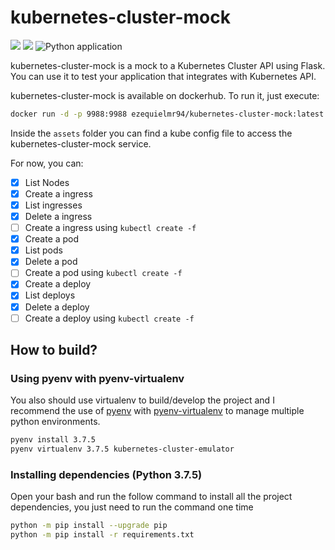 # kubernetes-cluster-mock

<img src="https://img.shields.io/badge/python-3.7.5-blue"> <img src="https://img.shields.io/github/license/digital-divas/PINP"> ![Python application](https://github.com/ezequielramos/azure-cosmos-emulator/workflows/Python%20application/badge.svg)

kubernetes-cluster-mock is a mock to a Kubernetes Cluster API using Flask. You can use it to test your application that integrates with Kubernetes API.

kubernetes-cluster-mock is available on dockerhub. To run it, just execute:

```bash
docker run -d -p 9988:9988 ezequielmr94/kubernetes-cluster-mock:latest
```

Inside the `assets` folder you can find a kube config file to access the kubernetes-cluster-mock service.

For now, you can:

- [x] List Nodes
- [x] Create a ingress
- [x] List ingresses
- [x] Delete a ingress
- [ ] Create a ingress using `kubectl create -f`
- [x] Create a pod
- [x] List pods
- [x] Delete a pod
- [ ] Create a pod using `kubectl create -f`
- [X] Create a deploy
- [X] List deploys
- [X] Delete a deploy
- [ ] Create a deploy using `kubectl create -f`

## How to build?
### Using pyenv with pyenv-virtualenv

You also should use virtualenv to build/develop the project and I recommend the use of [pyenv](https://github.com/pyenv/pyenv) with [pyenv-virtualenv](https://github.com/pyenv/pyenv-virtualenv) to manage multiple python environments.


```bash
pyenv install 3.7.5
pyenv virtualenv 3.7.5 kubernetes-cluster-emulator
```

### Installing dependencies (Python 3.7.5)

Open your bash and run the follow command to install all the project dependencies, you just need to run the command one time

```bash
python -m pip install --upgrade pip
python -m pip install -r requirements.txt
```
